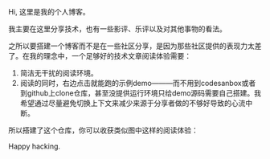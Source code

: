 Hi, 这里是我的个人博客。

我主要在这里分享技术，也有一些影评、乐评以及对其他事物的看法。

之所以要搭建一个博客而不是在一些社区分享，是因为那些社区提供的表现力太差了。在我的理念中，一个足够好的技术文章阅读体验需要：
1. 简洁无干扰的阅读环境。
2. 阅读的同时，右边点击就能跑的示例demo———而不用到codesanbox或者到github上clone仓库，甚至没提供运行环境只给demo源码需要自己搭建。我希望通过尽量避免切换上下文来减少来源于分享者做的不够好导致的心流中断。

所以搭建了这个仓库，你可以收获类似图中这样的阅读体验：



Happy hacking.

